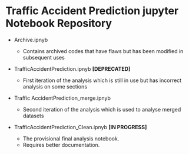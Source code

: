 # Traffic Accident Prediction jupyter Notebook Repository

- Archive.ipnyb
    - Contains archived codes that have flaws but has been modified in subsequent uses

- TrafficAccidentPrediction.ipnyb __[DEPRECATED]__
    - First iteration of the analysis which is still in use but has incorrect analysis on some sections

- Traffic AccidentPrediction_merge.ipnyb
    - Second iteration of the analysis which is used to analyse merged datasets

- TrafficAccidentPrediction_Clean.ipnyb __[IN PROGRESS]__
    - The provisional final analysis notebook.
    - Requires better documentation.
